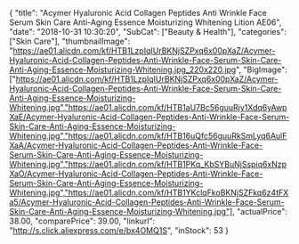 {
	"title": "Acymer Hyaluronic Acid Collagen Peptides Anti Wrinkle Face Serum Skin Care Anti-Aging Essence Moisturizing Whitening Lition AE06",
	"date": "2018-10-31 10:30:20",
	"SubCat": ["Beauty & Health"],
	"categories": ["Skin Care"],
	"thumbnailImage": "https://ae01.alicdn.com/kf/HTB1LzpIqIUrBKNjSZPxq6x00pXaZ/Acymer-Hyaluronic-Acid-Collagen-Peptides-Anti-Wrinkle-Face-Serum-Skin-Care-Anti-Aging-Essence-Moisturizing-Whitening.jpg_220x220.jpg",
	"BigImage": ["https://ae01.alicdn.com/kf/HTB1LzpIqIUrBKNjSZPxq6x00pXaZ/Acymer-Hyaluronic-Acid-Collagen-Peptides-Anti-Wrinkle-Face-Serum-Skin-Care-Anti-Aging-Essence-Moisturizing-Whitening.jpg","https://ae01.alicdn.com/kf/HTB1aU7Bc56guuRjy1Xdq6yAwpXaE/Acymer-Hyaluronic-Acid-Collagen-Peptides-Anti-Wrinkle-Face-Serum-Skin-Care-Anti-Aging-Essence-Moisturizing-Whitening.jpg","https://ae01.alicdn.com/kf/HTB16uQfc56guuRkSmLyq6AulFXaA/Acymer-Hyaluronic-Acid-Collagen-Peptides-Anti-Wrinkle-Face-Serum-Skin-Care-Anti-Aging-Essence-Moisturizing-Whitening.jpg","https://ae01.alicdn.com/kf/HTB1PKq_KbSYBuNjSspiq6xNzpXaO/Acymer-Hyaluronic-Acid-Collagen-Peptides-Anti-Wrinkle-Face-Serum-Skin-Care-Anti-Aging-Essence-Moisturizing-Whitening.jpg","https://ae01.alicdn.com/kf/HTB1YKclqFkoBKNjSZFkq6z4tFXa5/Acymer-Hyaluronic-Acid-Collagen-Peptides-Anti-Wrinkle-Face-Serum-Skin-Care-Anti-Aging-Essence-Moisturizing-Whitening.jpg"],
	"actualPrice": 38.00,
	"comparePrice": 39.00,
	"linkurl": "http://s.click.aliexpress.com/e/bx4OMQ1S",
	"inStock": 53
}
